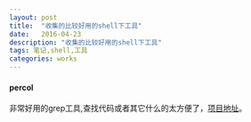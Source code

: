 ```yaml
---
layout: post
title:  "收集的比较好用的shell下工具"
date:   2016-04-23
description: "收集的比较好用的shell下工具"
tags: 笔记,shell,工具
categories: works
---
```


#### percol 
非常好用的grep工具,查找代码或者其它什么的太方便了，[项目地址](https://github.com/mooz/percol)。




